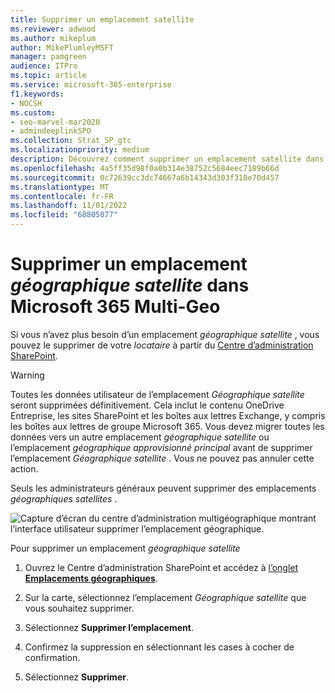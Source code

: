```yaml
---
title: Supprimer un emplacement satellite
ms.reviewer: adwood
ms.author: mikeplum
author: MikePlumleyMSFT
manager: pamgreen
audience: ITPro
ms.topic: article
ms.service: microsoft-365-enterprise
f1.keywords:
- NOCSH
ms.custom:
- seo-marvel-mar2020
- admindeeplinkSPO
ms.collection: Strat_SP_gtc
ms.localizationpriority: medium
description: Découvrez comment supprimer un emplacement satellite dans Microsoft 365 Multi-Geo. Lorsqu’un emplacement satellite est supprimé, toutes les données utilisateur sont également supprimées définitivement.
ms.openlocfilehash: 4a5ff35d98f0a0b314e38752c5684eec7189b66d
ms.sourcegitcommit: 0c72639cc3dc74667a6b14343d303f318e70d457
ms.translationtype: MT
ms.contentlocale: fr-FR
ms.lasthandoff: 11/01/2022
ms.locfileid: "68805077"
---
```

# <a name="delete-a-_satellite-geography_-location-in-microsoft-365-multi-geo"></a>Supprimer un emplacement _géographique satellite_ dans Microsoft 365 Multi-Geo

Si vous n’avez plus besoin d’un emplacement _géographique satellite_ , vous pouvez le supprimer de votre _locataire_ à partir du <a href="https://go.microsoft.com/fwlink/?linkid=2185219" target="_blank">Centre d’administration SharePoint</a>.

> [!WARNING]
> Toutes les données utilisateur de l’emplacement _Géographique satellite_ seront supprimées définitivement. Cela inclut le contenu OneDrive Entreprise, les sites SharePoint et les boîtes aux lettres Exchange, y compris les boîtes aux lettres de groupe Microsoft 365. Vous devez migrer toutes les données vers un autre emplacement _géographique satellite_ ou l’emplacement _géographique approvisionné principal_ avant de supprimer l’emplacement _Géographique satellite_ . Vous ne pouvez pas annuler cette action.

Seuls les administrateurs généraux peuvent supprimer des emplacements _géographiques satellites_ .

![Capture d’écran du centre d’administration multigéographique montrant l’interface utilisateur supprimer l’emplacement géographique.](../media/multi-geo-delete-satellite-location.png)

Pour supprimer un emplacement _géographique satellite_

1. Ouvrez le Centre d’administration SharePoint et accédez à <a href="https://go.microsoft.com/fwlink/?linkid=2185076" target="_blank">l’onglet **Emplacements géographiques**</a>.

1. Sur la carte, sélectionnez l’emplacement _Géographique satellite_ que vous souhaitez supprimer.

1. Sélectionnez **Supprimer l’emplacement**.

1. Confirmez la suppression en sélectionnant les cases à cocher de confirmation.

1. Sélectionnez **Supprimer**.

